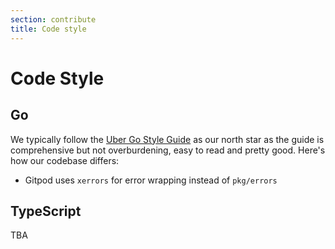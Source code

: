 ```yaml
---
section: contribute
title: Code style
---
```


<script context="module">
  export const prerender = true;
</script>

# Code Style

## Go

We typically follow the [Uber Go Style Guide](https://github.com/uber-go/guide/blob/master/style.md) as our north star as the guide is comprehensive but not overburdening, easy to read and pretty good. Here's how our codebase differs:

- Gitpod uses `xerrors` for error wrapping instead of `pkg/errors`

## TypeScript

TBA
